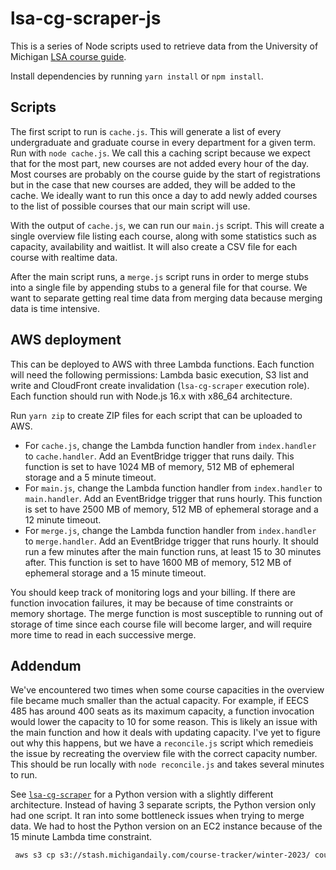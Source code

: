 # lsa-cg-scraper-js

This is a series of Node scripts used to retrieve data from the University of Michigan [LSA course guide](https://www.lsa.umich.edu/cg/).

Install dependencies by running `yarn install` or `npm install`.

## Scripts

The first script to run is `cache.js`. This will generate a list of every undergraduate and graduate course in every department for a given term. Run with `node cache.js`. We call this a caching script because we expect that for the most part, new courses are not added every hour of the day. Most courses are probably on the course guide by the start of registrations but in the case that new courses are added, they will be added to the cache. We ideally want to run this once a day to add newly added courses to the list of possible courses that our main script will use.

With the output of `cache.js`, we can run our `main.js` script. This will create a single overview file listing each course, along with some statistics such as capacity, availability and waitlist. It will also create a CSV file for each course with realtime data.

After the main script runs, a `merge.js` script runs in order to merge stubs into a single file by appending stubs to a general file for that course. We want to separate getting real time data from merging data because merging data is time intensive.

## AWS deployment

This can be deployed to AWS with three Lambda functions. Each function will need the following permissions: Lambda basic execution, S3 list and write and CloudFront create invalidation (`lsa-cg-scraper` execution role). Each function should run with Node.js 16.x with x86_64 architecture.

Run `yarn zip` to create ZIP files for each script that can be uploaded to AWS.

- For `cache.js`, change the Lambda function handler from `index.handler` to `cache.handler`. Add an EventBridge trigger that runs daily. This function is set to have 1024 MB of memory, 512 MB of ephemeral storage and a 5 minute timeout.
- For `main.js`, change the Lambda function handler from `index.handler` to `main.handler`. Add an EventBridge trigger that runs hourly. This function is set to have 2500 MB of memory, 512 MB of ephemeral storage and a 12 minute timeout.
- For `merge.js`, change the Lambda function handler from `index.handler` to `merge.handler`. Add an EventBridge trigger that runs hourly. It should run a few minutes after the main function runs, at least 15 to 30 minutes after. This function is set to have 1600 MB of memory, 512 MB of ephemeral storage and a 15 minute timeout.

You should keep track of monitoring logs and your billing. If there are function invocation failures, it may be because of time constraints or memory shortage. The merge function is most susceptible to running out of storage of time since each course file will become larger, and will require more time to read in each successive merge.

## Addendum

We've encountered two times when some course capacities in the overview file became much smaller than the actual capacity. For example, if EECS 485 has around 400 seats as its maximum capacity, a function invocation would lower the capacity to 10 for some reason. This is likely an issue with the main function and how it deals with updating capacity. I've yet to figure out why this happens, but we have a `reconcile.js` script which remedieis the issue by recreating the overview file with the correct capacity number. This should be run locally with `node reconcile.js` and takes several minutes to run.

See [`lsa-cg-scraper`](https://github.com/MichiganDaily/lsa-cg-scraper) for a Python version with a slightly different architecture. Instead of having 3 separate scripts, the Python version only had one script. It ran into some bottleneck issues when trying to merge data. We had to host the Python version on an EC2 instance because of the 15 minute Lambda time constraint.

```sh
 aws s3 cp s3://stash.michigandaily.com/course-tracker/winter-2023/ course-tracker --recursive --profile sink
```
